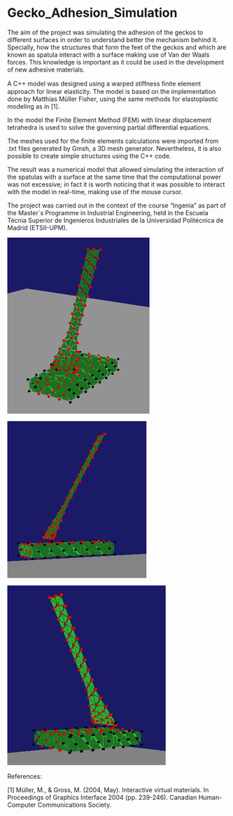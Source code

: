 # Gecko_Adhesion_Simulation
The aim of the project was simulating the adhesion of the geckos to different surfaces in order to understand better the mechanism behind it. Specially, how the structures that form the feet of the geckos and which are known as spatula interact with a surface making use of Van der Waals forces. This knowledge is important as it could be used in the development of new adhesive materials. 

A C++ model was designed using a warped stiffness ﬁnite element approach for linear elasticity. The  model is based on the implementation done by Matthias Müller Fisher, using the same methods for elastoplastic modeling as in [1]. 

In the model the Finite Element Method (FEM) with linear displacement tetrahedra is used to solve the governing partial differential equations.

The meshes used for the finite elements calculations were imported from .txt files generated by Gmsh, a 3D mesh generator. Nevertheless, it is also possible to create simple structures using the C++ code. 

The result was a numerical model that allowed simulating the interaction of the spatulas with a surface at the same time that the computational power was not excessive; in fact it is worth noticing that it was possible to interact with the model in real-time, making use of the mouse cursor.

The project was carried out in the context of the course “Ingenia” as part of the Master´s Programme in Industrial Engineering, held in the Escuela Técnia Superior de Ingenieros Industriales de la Universidad Politécnica de Madrid (ETSII-UPM).

![Figure 1: Spatula and substrate 1 ](Screen_Shot/Captura1.jpg)

![Figure 2: Spatula and substrate 2 ](Screen_Shot/Captura2.jpg)

![Figure 3: Spatula and substrate 3 ](Screen_Shot/Captura3.jpg)

References:

[1] Müller, M., & Gross, M. (2004, May). Interactive virtual materials. In Proceedings of Graphics Interface 2004 (pp. 239-246). Canadian Human-Computer Communications Society.

